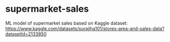 # supermarket-sales
 ML model of supermarket sales based on Kaggle dataset: https://www.kaggle.com/datasets/surajjha101/stores-area-and-sales-data?datasetId=2133850
